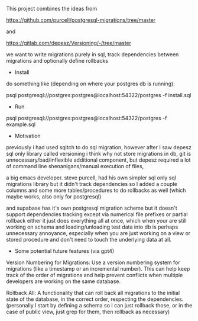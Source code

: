 This project combines the ideas from

https://github.com/purcell/postgresql-migrations/tree/master

and

https://gitlab.com/depesz/Versioning/-/tree/master

we want to write migrations purely in sql, track dependencies between migrations and optionally define rollbacks

* Install

do something like (depending on where your postgres db is running):

psql postgresql://postgres:postgres@localhost:54322/postgres -f install.sql

* Run

psql postgresql://postgres:postgres@localhost:54322/postgres -f example.sql


* Motivation

previously i had used sqitch to do sql migration, however after I saw depesz sql only library called versioning i think why not store migrations in db, git is unnecessary/bad/inflexible additional component, but depesz required a lot of command line shenanigans/manual execution of files,

a big emacs developer. steve purcell, had his own simpler sql only sql migrations library but it didn't track dependencies so I added a couple columns and some more tables/procedures to do rollbacks as well (which maybe works, also only for postgresql)

and supabase has it's own postgresql migration scheme but it doesn't support dependencies tracking except via numerical file prefixes or partial rollback either it just does everything all at once, which when your are still working on schema and loading/unloading test data into db is perhaps unnecessary annoyance, especially when you are just working on a view or stored procedure and don't need to touch the underlying data at all.

* Some potential future features (via gpt4)

Version Numbering for Migrations: Use a version numbering system for migrations (like a timestamp or an incremental number). This can help keep track of the order of migrations and help prevent conflicts when multiple developers are working on the same database.

Rollback All: A functionality that can roll back all migrations to the initial state of the database, in the correct order, respecting the dependencies.
(personally I start by defining a schema so I can just rollback those, or in the case of public view, just grep for them, then rollback as necessary)
